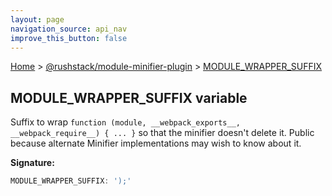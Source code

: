 ```yaml
---
layout: page
navigation_source: api_nav
improve_this_button: false
---
```



[Home](./index.md) &gt; [@rushstack/module-minifier-plugin](./module-minifier-plugin.md) &gt; [MODULE\_WRAPPER\_SUFFIX](./module-minifier-plugin.module_wrapper_suffix.md)

## MODULE\_WRAPPER\_SUFFIX variable

Suffix to wrap `function (module, __webpack_exports__, __webpack_require__) { ... }` so that the minifier doesn't delete it. Public because alternate Minifier implementations may wish to know about it.

<b>Signature:</b>

```typescript
MODULE_WRAPPER_SUFFIX: ');'
```
